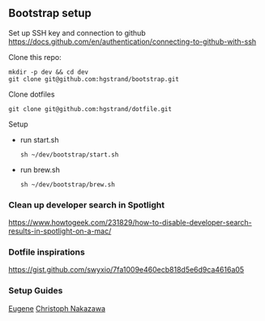 
## Bootstrap setup

Set up SSH key and connection to github
https://docs.github.com/en/authentication/connecting-to-github-with-ssh

Clone this repo:
```
mkdir -p dev && cd dev
git clone git@github.com:hgstrand/bootstrap.git
```
Clone dotfiles
```
git clone git@github.com:hgstrand/dotfile.git
```

Setup 
- run start.sh
    ```
    sh ~/dev/bootstrap/start.sh
    ```
- run brew.sh
    ```
    sh ~/dev/bootstrap/brew.sh
    ```



### Clean up developer search in Spotlight
https://www.howtogeek.com/231829/how-to-disable-developer-search-results-in-spotlight-on-a-mac/

### Dotfile inspirations
https://gist.github.com/swyxio/7fa1009e460ecb818d5e6d9ca4616a05


### Setup Guides
[Eugene](https://eugeneyan.com/writing/mac-setup)
[Christoph Nakazawa](https://cpojer.net/posts/set-up-a-new-mac-fast)

